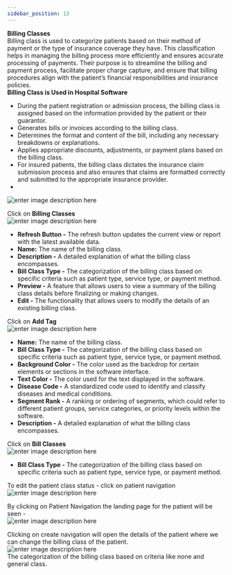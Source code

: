 ```yaml
---
sidebar_position: 13
---
```




**Billing Classes**  
Billing class is used to categorize patients based on their method of payment
or the type of insurance coverage they have. This classification helps in
managing the billing process more efficiently and ensures accurate processing
of payments. Their purpose is to streamline the billing and payment process,
facilitate proper charge capture, and ensure that billing procedures align
with the patient’s financial responsibilities and insurance policies.  
**Billing Class is Used in Hospital Software**

- During the patient registration or admission process, the billing class is assigned based on the information provided by the patient or their guarantor.
- Generates bills or invoices according to the billing class.
- Determines the format and content of the bill, including any necessary breakdowns or explanations.
- Applies appropriate discounts, adjustments, or payment plans based on the billing class.
- For insured patients, the billing class dictates the insurance claim submission process and also ensures that claims are formatted correctly and submitted to the appropriate insurance provider.
-

![enter image description
here](https://res.cloudinary.com/teleopdassets/image/upload/v1717993154/Screenshot_2024-06-10_095355_ol1gdy.png)

Click on **Billing Classes**  
![enter image description
here](https://res.cloudinary.com/teleopdassets/image/upload/v1717993871/Screenshot_2024-06-10_095946_ihavb7.png)

- **Refresh Button -** The refresh button updates the current view or report with the latest available data.
- **Name:** The name of the billing class.
- **Description -** A detailed explanation of what the billing class encompasses.
- **Bill Class Type -** The categorization of the billing class based on specific criteria such as patient type, service type, or payment method.
- **Preview -** A feature that allows users to view a summary of the billing class details before finalizing or making changes.
- **Edit -** The functionality that allows users to modify the details of an existing billing class.

Click on **Add Tag**  
![enter image description
here](https://res.cloudinary.com/teleopdassets/image/upload/v1717994459/Screenshot_2024-06-10_095846_tb9fim.png)

- **Name:** The name of the billing class.
- **Bill Class Type -** The categorization of the billing class based on specific criteria such as patient type, service type, or payment method.
- **Background Color -** The color used as the backdrop for certain elements or sections in the software interface.
- **Text Color -** The color used for the text displayed in the software.
- **Disease Code -** A standardized code used to identify and classify diseases and medical conditions.
- **Segment Rank -** A ranking or ordering of segments, which could refer to different patient groups, service categories, or priority levels within the software.
- **Description -** A detailed explanation of what the billing class encompasses.

Click on **Bill Classes**  
![enter image description
here](https://res.cloudinary.com/teleopdassets/image/upload/v1718000795/Screenshot_2024-06-10_095905_qb0vbq.png)

- **Bill Class Type -** The categorization of the billing class based on specific criteria such as patient type, service type, or payment method.

To edit the patient class status - click on patient navigation  
![enter image description
here](https://res.cloudinary.com/teleopdassets/image/upload/v1718686407/Screenshot_2024-06-18_102335_bbrliu.png)

By clicking on Patient Navigation the landing page for the patient will be
seen -  
![enter image description
here](https://res.cloudinary.com/teleopdassets/image/upload/v1718686507/Screenshot_2024-06-18_102403_emnjs3.png)

Clicking on create navigation will open the details of the patient where we
can change the billing class of the patient.  
![enter image description
here](https://res.cloudinary.com/teleopdassets/image/upload/v1718686666/Screenshot_2024-06-18_102419_ntj7f6.png)  
The categorization of the billing class based on criteria like none and
general class.
